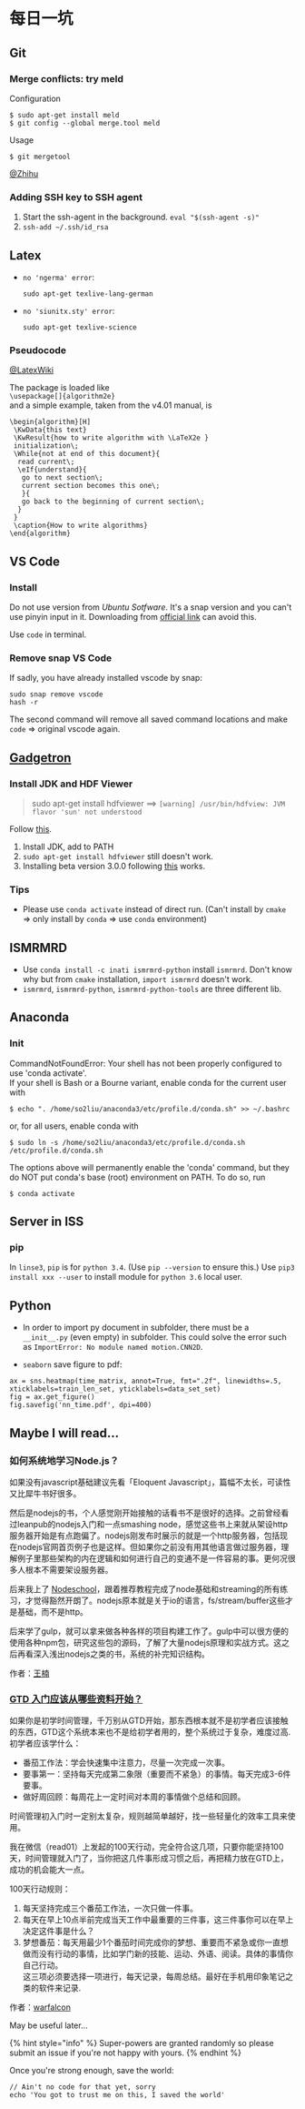# 每日一坑

## Git

### Merge conflicts: try **meld**

Configuration

```text
$ sudo apt-get install meld
$ git config --global merge.tool meld
```

Usage

```text
$ git mergetool
```

[@Zhihu](https://www.zhihu.com/question/21215715/answer/17540457)

### Adding SSH key to SSH agent

1. Start the ssh-agent in the background. `eval "$(ssh-agent -s)"`
2. `ssh-add ~/.ssh/id_rsa`

## Latex

* `no 'ngerma' error`:   

  `sudo apt-get texlive-lang-german`

* `no 'siunitx.sty' error`:   

  `sudo apt-get texlive-science`  

### Pseudocode

[@LatexWiki](https://en.wikibooks.org/wiki/LaTeX/Algorithms)

The package is loaded like  
`\usepackage[]{algorithm2e}`  
and a simple example, taken from the v4.01 manual, is

```text
\begin{algorithm}[H]
 \KwData{this text}
 \KwResult{how to write algorithm with \LaTeX2e }
 initialization\;
 \While{not at end of this document}{
  read current\;
  \eIf{understand}{
   go to next section\;
   current section becomes this one\;
   }{
   go back to the beginning of current section\;
  }
 }
 \caption{How to write algorithms}
\end{algorithm}
```

## VS Code

### Install

Do not use version from _Ubuntu Sotfware_. It's a snap version and you can't use pinyin input in it. Downloading from [official link](https://code.visualstudio.com/download) can avoid this.

Use `code` in terminal.

### Remove snap VS Code

If sadly, you have already installed vscode by snap:

```text
sudo snap remove vscode
hash -r
```

The second command will remove all saved command locations and make `code` =&gt; original vscode again.

## [Gadgetron](http://gadgetron.github.io/)

### Install JDK and HDF Viewer

> sudo apt-get install hdfviewer ==&gt; `[warning] /usr/bin/hdfview: JVM flavor 'sun' not understood`

Follow [this](https://blog.csdn.net/Solomon1558/article/details/52490910).

1. Install JDK, add to PATH
2. `sudo apt-get install hdfviewer` still doesn't work. 
3. Installing beta version 3.0.0 following [this](https://askubuntu.com/questions/907159/hdfview-working-in-ubuntu-17-04) works. 

### Tips

* Please use `conda activate` instead of direct run. \(Can't install by `cmake` =&gt; only install by `conda` =&gt; use `conda` environment\)

## ISMRMRD

- Use `conda install -c inati ismrmrd-python` install `ismrmrd`. Don't know why but from `cmake` installation, `import ismrmrd` doesn't work.  
- `ismrmrd`, `ismrmrd-python`, `ismrmrd-python-tools` are three different lib. 

## Anaconda

### Init

CommandNotFoundError: Your shell has not been properly configured to use 'conda activate'.  
If your shell is Bash or a Bourne variant, enable conda for the current user with

`$ echo ". /home/so2liu/anaconda3/etc/profile.d/conda.sh" >> ~/.bashrc`

or, for all users, enable conda with

`$ sudo ln -s /home/so2liu/anaconda3/etc/profile.d/conda.sh /etc/profile.d/conda.sh`

The options above will permanently enable the 'conda' command, but they do NOT put conda's base \(root\) environment on PATH. To do so, run

`$ conda activate`

## Server in ISS

### pip

In `linse3`, `pip` is for `python 3.4`. \(Use `pip --version` to ensure this.\) Use `pip3 install xxx --user` to install module for `python 3.6` local user.

## Python
- In order to import py document in subfolder, there must be a `__init__.py` (even empty) in subfolder. This could solve the error such as `ImportError: No module named motion.CNN2D`. 

- `seaborn` save figure to pdf:
```
ax = sns.heatmap(time_matrix, annot=True, fmt=".2f", linewidths=.5, xticklabels=train_len_set, yticklabels=data_set_set)
fig = ax.get_figure()
fig.savefig('nn_time.pdf', dpi=400)
``` 

## Maybe I will read...

### 如何系统地学习Node.js？

如果没有javascript基础建议先看「Eloquent Javascript」，篇幅不太长，可读性又比犀牛书好很多。

然后是nodejs的书，个人感觉刚开始接触的话看书不是很好的选择。之前曾经看过leanpub的nodejs入门和一点smashing node，感觉这些书上来就从架设http服务器开始是有点跑偏了。nodejs刚发布时展示的就是一个http服务器，包括现在nodejs官网首页例子也是这样。但如果你之前没有用其他语言做过服务器，理解例子里那些架构的内在逻辑和如何进行自己的变通不是一件容易的事。更何况很多人根本不需要架设服务器。

后来我上了 [Nodeschool](http://nodeschool.io)，跟着推荐教程完成了node基础和streaming的所有练习，才觉得豁然开朗了。nodejs原本就是关于io的语言，fs/stream/buffer这些才是基础，而不是http。

后来学了gulp，就可以拿来做各种各样的项目构建工作了。gulp中可以很方便的使用各种npm包，研究这些包的源码，了解了大量nodejs原理和实战方式。这之后再看深入浅出nodejs之类的书，系统的补完知识结构。

作者：[王楠](https://www.zhihu.com/question/21567720/answer/43837344)

### [GTD 入门应该从哪些资料开始？](https://www.zhihu.com/question/23051794)

如果你是初学时间管理，千万别从GTD开始，那东西根本就不是初学者应该接触的东西，GTD这个系统本来也不是给初学者用的，整个系统过于复杂，难度过高.  
初学者应该学什么：

* 番茄工作法：学会快速集中注意力，尽量一次完成一次事。
* 要事第一：坚持每天完成第二象限（重要而不紧急）的事情。每天完成3-6件要事。
* 做好周回顾：每周花上一定时间对本周的事情做个总结和回顾。  

时间管理初入门时一定别太复杂，规则越简单越好，找一些轻量化的效率工具来使用。

我在微信（read01）上发起的100天行动，完全符合这几项，只要你能坚持100天，时间管理就入门了，当你把这几件事形成习惯之后，再把精力放在GTD上，成功的机会能大一点。

100天行动规则：  
1. 每天坚持完成三个番茄工作法，一次只做一件事。  
2. 每天在早上10点半前完成当天工作中最重要的三件事，这三件事你可以在早上决定这件事是什么？  
3. 梦想番茄：每天用最少1个番茄时间完成你的梦想、重要而不紧急或你一直想做而没有行动的事情，比如学门新的技能、运动、外语、阅读。具体的事情你自己行动。  
这三项必须要选择一项进行，每天记录，每周总结。最好在手机用印象笔记之类的软件来记录.

作者：[warfalcon](https://www.zhihu.com/question/23051794/answer/24689356)

May be useful later...

{% hint style="info" %}
Super-powers are granted randomly so please submit an issue if you're not happy with yours.
{% endhint %}

Once you're strong enough, save the world:

```text
// Ain't no code for that yet, sorry
echo 'You got to trust me on this, I saved the world'
```

